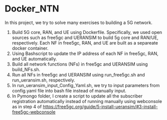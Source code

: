 # Docker_NTN
In this project, we try to solve many exercises to building a 5G network.
1. Build 5G core, RAN, and UE using Dockerfile. Specifically, we used open sources such as free5gc and UERANSIM to build 5g core and RAN/UE, respectively. Each NF in free5gc, RAN, and UE are built as a separeate docker container.
2. Using Bashscript to update the IP address of each NF in free5gc, RAN, and UE automatically.
3. Build all network functions (NFs) in free5gc and UERANSIM using build_NFs.sh.
4. Run all NFs in free5gc and UERANSIM using run_free5gc.sh and run_ueransim.sh, respectively.
5. In run_ueransim_input_Config_Yaml.sh, we try to input parameters from config.yaml file into bash file instead of manually input.
6. In Pymongo folder, I create a script to update all the subscriber registration automatically instead of running manually using webconsole as in step 4 of https://free5gc.org/guide/5-install-ueransim/#3-install-free5gc-webconsole 



